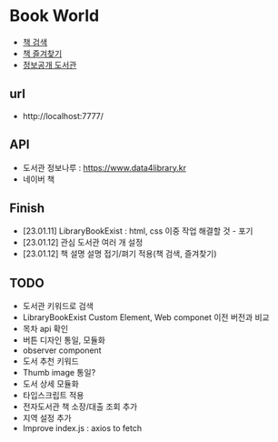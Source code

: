 # Book World

- [책 검색](./src/html/search.html) 
- [책 즐겨찾기](./src/html/favorite.html) 
- [정보공개 도서관](./src/html/library.html) 


## url
- http://localhost:7777/


## API 
- 도서관 정보나루 : https://www.data4library.kr
- 네이버 책 

## Finish
- [23.01.11] LibraryBookExist : html, css 이중 작업 해결할 것 - 포기 
- [23.01.12] 관심 도서관 여러 개 설정
- [23.01.12] 책 설명 설명 접기/펴기 적용(책 검색, 즐겨찾기)

## TODO
- 도서관 키워드로 검색
- LibraryBookExist Custom Element, Web componet 이전 버전과 비교
- 목차 api 확인
- 버튼 디자인 통일, 모듈화
- observer component
- 도서 추천 키워드
- Thumb image 통일?
- 도서 상세 모듈화
- 타입스크립트 적용
- 전자도서관 책 소장/대출 조회 추가
- 지역 설정 추가
- Improve index.js : axios to fetch